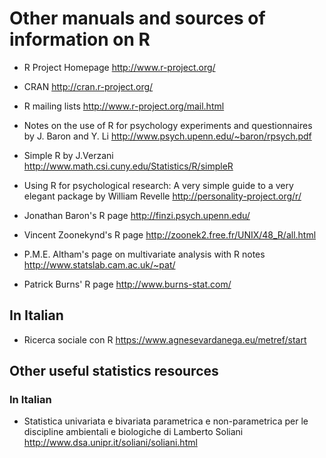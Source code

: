 # Other manuals and sources of information on R

- R Project Homepage http://www.r-project.org/

- CRAN http://cran.r-project.org/

- R mailing lists http://www.r-project.org/mail.html

- Notes on the use of R for psychology experiments and questionnaires by J. Baron and Y. Li http://www.psych.upenn.edu/~baron/rpsych.pdf

- Simple R by J.Verzani http://www.math.csi.cuny.edu/Statistics/R/simpleR

- Using R for psychological research: A very simple guide to a very elegant package by William Revelle http://personality-project.org/r/

- Jonathan Baron's R page http://finzi.psych.upenn.edu/

- Vincent Zoonekynd's R page http://zoonek2.free.fr/UNIX/48_R/all.html

- P.M.E. Altham's page on multivariate analysis with R notes http://www.statslab.cam.ac.uk/~pat/

- Patrick Burns' R page http://www.burns-stat.com/


## In Italian

- Ricerca sociale con R https://www.agnesevardanega.eu/metref/start

## Other useful statistics resources

### In Italian

- Statistica univariata e bivariata parametrica e non-parametrica per le discipline ambientali e biologiche di Lamberto Soliani http://www.dsa.unipr.it/soliani/soliani.html


